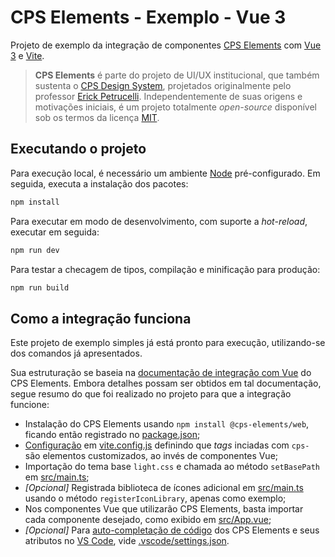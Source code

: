 # CPS Elements - Exemplo - Vue 3

Projeto de exemplo da integração de componentes [CPS Elements](https://cpsrepositorio.github.io/cps-elements/#/) com [Vue 3](https://vuejs.org/) e [Vite](https://vitejs.dev/).

> **CPS Elements** é parte do projeto de UI/UX institucional, que também sustenta o [CPS Design System](https://cpsrepositorio.github.io/cps-design-system/), projetados originalmente pelo professor [Erick Petrucelli](https://github.com/ErickPetru). Independentemente de suas origens e motivações iniciais, é um projeto totalmente _open-source_ disponível sob os termos da licença [MIT](https://github.com/cpsrepositorio/cps-elements/blob/main/LICENSE.md).

## Executando o projeto

Para execução local, é necessário um ambiente [Node](https://nodejs.org/en) pré-configurado. Em seguida, executa a instalação dos pacotes:

```sh
npm install
```

Para executar em modo de desenvolvimento, com suporte a _hot-reload_, executar em seguida:

```sh
npm run dev
```

Para testar a checagem de tipos, compilação e minificação para produção:

```sh
npm run build
```

## Como a integração funciona

Este projeto de exemplo simples já está pronto para execução, utilizando-se dos comandos já apresentados.

Sua estruturação se baseia na [documentação de integração com Vue](https://cpsrepositorio.github.io/cps-elements/#/frameworks/vue) do CPS Elements. Embora detalhes possam ser obtidos em tal documentação, segue resumo do que foi realizado no projeto para que a integração funcione:

- Instalação do CPS Elements usando `npm install @cps-elements/web`, ficando então registrado no [package.json](https://github.com/ErickPetru/cps-elements-example-vue/blob/main/package.json);
- [Configuração](https://cpsrepositorio.github.io/cps-elements/#/frameworks/vue?id=configuração) em [vite.config.js](https://github.com/ErickPetru/cps-elements-example-vue/blob/main/vite.config.ts) definindo que _tags_ inciadas com `cps-` são elementos customizados, ao invés de componentes Vue;
- Importação do tema base `light.css` e chamada ao método `setBasePath` em [src/main.ts](https://github.com/ErickPetru/cps-elements-example-vue/blob/main/src/main.ts);
- _[Opcional]_ Registrada biblioteca de ícones adicional em [src/main.ts](https://github.com/ErickPetru/cps-elements-example-vue/blob/main/src/main.ts) usando o método `registerIconLibrary`, apenas como exemplo;
- Nos componentes Vue que utilizarão CPS Elements, basta importar cada componente desejado, como exibido em [src/App.vue](https://github.com/ErickPetru/cps-elements-example-vue/blob/main/src/App.vue);
- _[Opcional]_ Para [auto-completação de código](https://cpsrepositorio.github.io/cps-elements/#/fundamentos/utilização?id=auto-completação-de-código) dos CPS Elements e seus atributos no [VS Code](https://code.visualstudio.com/), vide [.vscode/settings.json](https://github.com/ErickPetru/cps-elements-example-vue/tree/main/.vscode).
